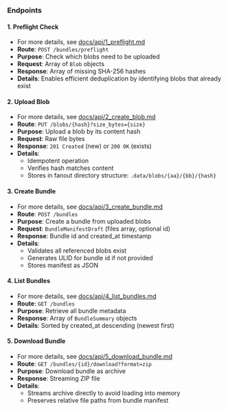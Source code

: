 
### Endpoints

#### 1. Preflight Check
- For more details, see [docs/api/1_preflight.md](./1_preflight.md)
- **Route**: `POST /bundles/preflight`
- **Purpose**: Check which blobs need to be uploaded
- **Request**: Array of `Blob` objects
- **Response**: Array of missing SHA-256 hashes
- **Details**: Enables efficient deduplication by identifying blobs that already exist

#### 2. Upload Blob
- For more details, see [docs/api/2_create_blob.md](./2_create_blob.md)
- **Route**: `PUT /blobs/{hash}?size_bytes={size}`
- **Purpose**: Upload a blob by its content hash
- **Request**: Raw file bytes
- **Response**: `201 Created` (new) or `200 OK` (exists)
- **Details**:
  - Idempotent operation
  - Verifies hash matches content
  - Stores in fanout directory structure: `.data/blobs/{aa}/{bb}/{hash}`

#### 3. Create Bundle
- For more details, see [docs/api/3_create_bundle.md](./3_create_bundle.md)
- **Route**: `POST /bundles`
- **Purpose**: Create a bundle from uploaded blobs
- **Request**: `BundleManifestDraft` (files array, optional id)
- **Response**: Bundle id and created_at timestamp
- **Details**:
  - Validates all referenced blobs exist
  - Generates ULID for bundle id if not provided
  - Stores manifest as JSON

#### 4. List Bundles
- For more details, see [docs/api/4_list_bundles.md](./4_list_bundles.md)
- **Route**: `GET /bundles`
- **Purpose**: Retrieve all bundle metadata
- **Response**: Array of `BundleSummary` objects
- **Details**: Sorted by created_at descending (newest first)

#### 5. Download Bundle
- For more details, see [docs/api/5_download_bundle.md](./5_download_bundle.md)
- **Route**: `GET /bundles/{id}/download?format=zip`
- **Purpose**: Download bundle as archive
- **Response**: Streaming ZIP file
- **Details**:
  - Streams archive directly to avoid loading into memory
  - Preserves relative file paths from bundle manifest
